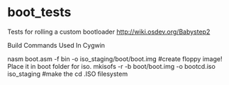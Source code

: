 # boot_tests

Tests for rolling a custom bootloader
http://wiki.osdev.org/Babystep2


Build Commands Used In Cygwin

nasm boot.asm -f bin -o iso_staging/boot/boot.img   				 #create floppy image! Place it in boot folder for iso.
mkisofs -r -b boot/boot.img -o bootcd.iso iso_staging				 #make the cd .ISO filesystem

